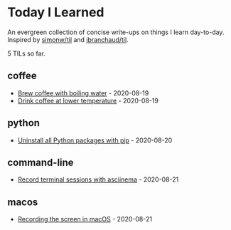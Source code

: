 # Today I Learned

An evergreen collection of concise write-ups on things I learn day-to-day. Inspired by [simonw/til](https://github.com/simonw/til) and [jbranchaud/til](https://github.com/jbranchaud/til).

<!-- count starts -->5<!-- count ends --> TILs so far.

<!-- index starts -->
## coffee

* [Brew coffee with boiling water](coffee/boiling-water.md) - 2020-08-19
* [Drink coffee at lower temperature](coffee/drinking-temperature.md) - 2020-08-19

## python

* [Uninstall all Python packages with pip](python/pip-uninstall-all.md) - 2020-08-20

## command-line

* [Record terminal sessions with asciinema](command-line/record-terminal-asciinema.md) - 2020-08-21

## macos

* [Recording the screen in macOS](macos/screen-recordings.md) - 2020-08-21
<!-- index ends -->

